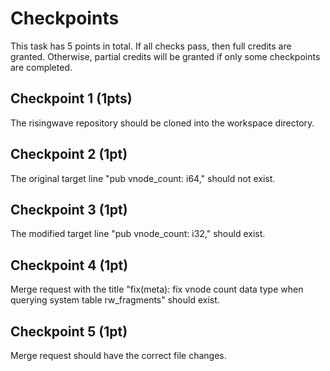 # Checkpoints

This task has 5 points in total. If all checks pass, then full credits are
granted. Otherwise, partial credits will be granted if only some checkpoints are
completed.

## Checkpoint 1 (1pts)

The risingwave repository should be cloned into the workspace directory.

## Checkpoint 2 (1pt)

The original target line "pub vnode_count: i64," should not exist.

## Checkpoint 3 (1pt)

The modified target line "pub vnode_count: i32," should exist.

## Checkpoint 4 (1pt)

Merge request with the title "fix(meta): fix vnode count data type when querying system table rw_fragments" should exist.

## Checkpoint 5 (1pt)

Merge request should have the correct file changes.